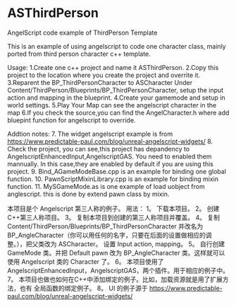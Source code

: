# ASThirdPerson
AngelScript code example of ThirdPerson Template

This is an example of using angelscript to code one character class, mainly ported from third person character c++ template.

Usage: 
1.Create one c++ project and name it ASThirdPerson.
2.Copy this project to the location where you create the project and overrite it.
3.Reparent the BP_ThirdPersonCharacter to ASCharacter Under Content/ThirdPerson/Blueprints/BP_ThirdPersonCharacter,
    setup the input action and mapping in the blueprint.
4.Create your gamemode and setup in world settings.
5.Play Your Map can see the angelscript character in the map 
6.If you check the source,you can find the AngelCharacter.h where add bluepint function for angelscript to override.

Addtion notes:
7. The widget angelscript example is from https://www.predictable-paul.com/blog/unreal-angelscript-widgets/
8. Check the project, you can see,this project has depandency to AngelscriptEnhancedInput,AngelscriptGAS. You need to 
    enabled them mannually. In this case,they are enabled by default if you are using this project.
9. Bind_AGameModeBase.cpp is an example for binding one global function.
10. PawnScriptMixinLibrary.cpp is an example for binding mixin function.
11. MySGameMode.as is one example of load uobject from anglescript. this is done by extend pawn class by mixin.

本项目是个 Angelscript 第三人称的例子。
用法：
1。 下载本项目。
2。 创建C++第三人称项目。
3。 复制本项目到创建的第三人称项目并覆盖。
4。 复制 Content/ThirdPerson/Blueprints/BP_ThirdPersonCharacter 并改名为 BP_AngleCharacter（你可以用任何的名字，只要在后面的设置做相应的调整。），把父类改为 ASCharacter。
    设置 Input action, mapping。
5。 自行创建 GameMode 类。并把 Default pawn 改为 BP_AngleCharacter 类。这样就可以使用 Angelscript 类的 Character 了。
6。 本项目使用了 AngelscriptEnhancedInput，AngelscriptGAS，两个插件。用于相应的例子中。
7。 本项目也做也如何在C++中添加绑定的例子。比如，加载资源就是用了扩展方法，也有 全局函数的绑定例子。
8。 UI 的例子源于 https://www.predictable-paul.com/blog/unreal-angelscript-widgets/